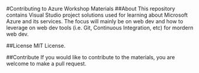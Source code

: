 #Contributing to Azure Workshop Materials
##About
This repository contains Visual Studio project solutions used for learning about Microsoft Azure and its services. The focus will mainly be on web dev and how to leverage on web dev tools (i.e. Git, Continuous Integration, etc) for mordern web dev.

##License
MIT License.

##Contribute
If you would like to contribute to the materials, you are welcome to make a pull request.